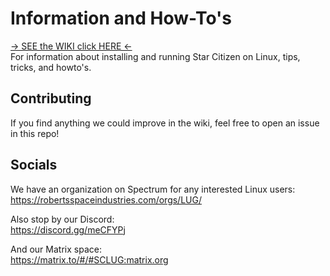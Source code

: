 # Information and How-To's

[-> SEE the WIKI click HERE <-](https://github.com/starcitizen-lug/information-howtos/wiki)  
For information about installing and running Star Citizen on Linux, tips, tricks, and howto's. 
## Contributing

If you find anything we could improve in the wiki, feel free to open an issue in this repo!

## Socials

We have an organization on Spectrum for any interested Linux users:  
https://robertsspaceindustries.com/orgs/LUG/ 

Also stop by our Discord:  
https://discord.gg/meCFYPj 

And our Matrix space:  
https://matrix.to/#/#SCLUG:matrix.org
